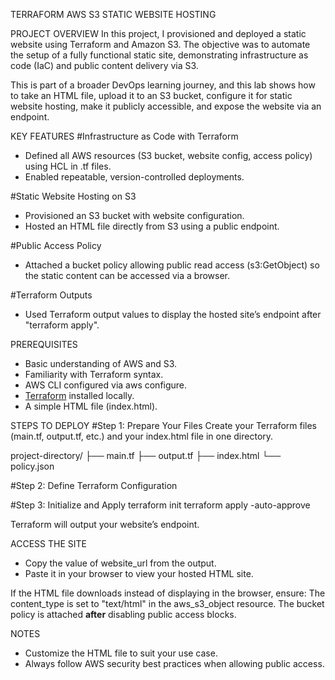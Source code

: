 TERRAFORM AWS S3 STATIC WEBSITE HOSTING



PROJECT OVERVIEW
In this project, I provisioned and deployed a static website using Terraform and Amazon S3. The objective was to automate the setup of a fully functional static site, demonstrating infrastructure as code (IaC) and public content delivery via S3.

This is part of a broader DevOps learning journey, and this lab shows how to take an HTML file, upload it to an S3 bucket, configure it for static website hosting, make it publicly accessible, and expose the website via an endpoint.




KEY FEATURES
#Infrastructure as Code with Terraform
- Defined all AWS resources (S3 bucket, website config, access policy) using HCL in .tf files.
- Enabled repeatable, version-controlled deployments.

#Static Website Hosting on S3
- Provisioned an S3 bucket with website configuration.
- Hosted an HTML file directly from S3 using a public endpoint.

#Public Access Policy
- Attached a bucket policy allowing public read access (s3:GetObject) so the static content can be accessed via a browser.

#Terraform Outputs
- Used Terraform output values to display the hosted site’s endpoint after "terraform apply".





PREREQUISITES
- Basic understanding of AWS and S3.
- Familiarity with Terraform syntax.
- AWS CLI configured via aws configure.
- [Terraform](https://developer.hashicorp.com/terraform/downloads) installed locally.
- A simple HTML file (index.html).





STEPS TO DEPLOY
#Step 1: Prepare Your Files
Create your Terraform files (main.tf, output.tf, etc.) and your index.html file in one directory.

project-directory/
├── main.tf
├── output.tf
├── index.html
└── policy.json

#Step 2: Define Terraform Configuration

#Step 3: Initialize and Apply
terraform init
terraform apply -auto-approve

Terraform will output your website’s endpoint.






ACCESS THE SITE
- Copy the value of website_url from the output.
- Paste it in your browser to view your hosted HTML site.

If the HTML file downloads instead of displaying in the browser, ensure:
The content_type is set to "text/html" in the aws_s3_object resource.
The bucket policy is attached **after** disabling public access blocks.





NOTES
- Customize the HTML file to suit your use case.
- Always follow AWS security best practices when allowing public access.

